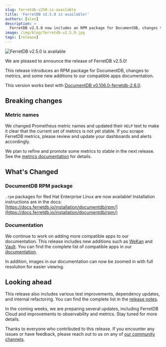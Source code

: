 ```yaml
---
slug: ferretdb-v250-is-available
title: 'FerretDB v2.5.0 is available!'
authors: [alex]
description: >
  FerretDB v2.5.0 now includes an RPM package for DocumentDB, changes to metrics, and new additions to our compatible apps documentation.
image: /img/blog/ferretdb-v2.5.0.jpg
tags: [release]
---
```


![FerretDB v2.5.0 is available](/img/blog/ferretdb-v2.5.0.jpg)

We are pleased to announce the release of FerretDB v2.5.0!

<!--truncate-->

This release introduces an RPM package for DocumentDB, changes to metrics, and some new additions to our compatible apps documentation.

This version works best with [DocumentDB v0.106.0-ferretdb-2.6.0](https://github.com/FerretDB/documentdb/releases/tag/v0.106.0-ferretdb-2.5.0).

## Breaking changes

### Metric names

We changed Prometheus metric names and updated their `HELP` text to make it clear that the current set of metrics is not yet stable.
If you scrape FerretDB metrics, please review and update your dashboards and alerts accordingly.

We plan to refine and promote some metrics to stable in the next release.
See the [metrics documentation](https://docs.ferretdb.io/configuration/observability/#metrics) for details.

## What's Changed

### DocumentDB RPM package

`.rpm` packages for Red Hat Enterprise Linux are now available!
Installation instructions are in the docs:
[https://docs.ferretdb.io/installation/documentdb/rpm/](https://docs.ferretdb.io/installation/documentdb/rpm/)

### Documentation

We continue to work on adding more compatible apps to our documentation.
This release includes new additions such as [WeKan](https://wekan.github.io/) and [Vault](https://www.vaultproject.io/).
You can find the complete list of compatible apps in our [documentation](https://docs.ferretdb.io/compatible-apps/).

In addition, images in our documentation can now be zoomed in with full resolution for easier viewing.

## Looking ahead

This release also includes various test improvements, dependency updates, and internal refactoring.
You can find the complete list in the [release notes](https://github.com/FerretDB/FerretDB/releases/tag/v2.5.0).

In the coming weeks, we are preparing several updates, including FerretDB Cloud and improvements to observability and metrics.
Stay tuned for more details.

Thanks to everyone who contributed to this release.
If you encounter any issues or have feedback, please reach out to us on any of [our community channels](https://docs.ferretdb.io/#community).
